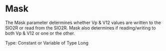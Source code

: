 # Mask

The Mask parameter determines whether Vp & V12 values are written to the SIO2R or read from the SIO2R. Mask also determines if reading/writing to both Vp & V12 or one or the other.

Type: Constant or Variable of Type Long
